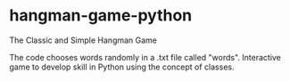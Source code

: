 # hangman-game-python
The Classic and Simple Hangman Game

The code chooses words randomly in a .txt file called "words".
Interactive game  to develop skill in Python using the concept of classes.
